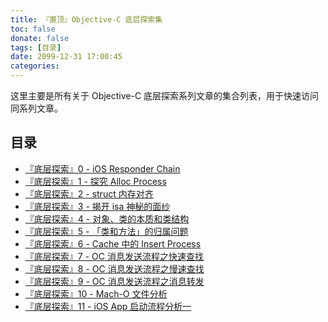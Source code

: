 ```yaml
---
title: 『置顶』Objective-C 底层探索集
toc: false
donate: false
tags: [目录]
date: 2099-12-31 17:00:45
categories:
---
```


这里主要是所有关于 Objective-C 底层探索系列文章的集合列表，用于快速访问同系列文章。

<!-- more -->

## 目录

- [『底层探索』0 - iOS Responder Chain](https://www.muhlenxi.com/2020/09/01/082-responder-chain/)
- [『底层探索』1 - 探究 Alloc Process](https://www.muhlenxi.com/2020/09/05/072-oc-alloc/)
- [『底层探索』2 - struct 内存对齐](https://www.muhlenxi.com/2020/09/08/074-struct-memory-align/)
- [『底层探索』3 - 揭开 isa 神秘的面纱](https://www.muhlenxi.com/2020/09/10/075-isa/)
- [『底层探索』4 - 对象、类的本质和类结构](https://www.muhlenxi.com/2020/09/13/076-class/)
- [『底层探索』5 - 「类和方法」的归属问题](https://www.muhlenxi.com/2020/09/15/077-kind-member/)
- [『底层探索』6 - Cache 中的 Insert Process](https://www.muhlenxi.com/2020/09/19/078-cache-insert/)
- [『底层探索』7 - OC 消息发送流程之快速查找](https://www.muhlenxi.com/2020/09/20/079-msg-send/)
- [『底层探索』8 - OC 消息发送流程之慢速查找](https://www.muhlenxi.com/2020/09/23/080-msg-send-slow-find/)
- [『底层探索』9 - OC 消息发送流程之消息转发](https://www.muhlenxi.com/2020/09/24/081-msg-forward/)
- [『底层探索』10 - Mach-O 文件分析](https://www.muhlenxi.com/2020/09/28/084-mach-o/)
- [『底层探索』11 - iOS App 启动流程分析一](https://www.muhlenxi.com/2020/09/29/085-dyld/)

